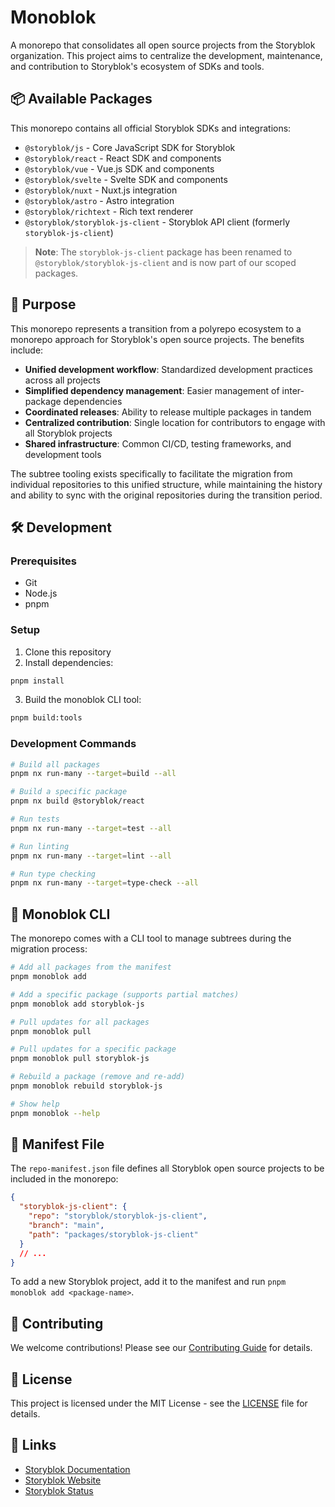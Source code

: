 # Monoblok

A monorepo that consolidates all open source projects from the Storyblok organization. This project aims to centralize the development, maintenance, and contribution to Storyblok's ecosystem of SDKs and tools.

## 📦 Available Packages

This monorepo contains all official Storyblok SDKs and integrations:

- `@storyblok/js` - Core JavaScript SDK for Storyblok
- `@storyblok/react` - React SDK and components
- `@storyblok/vue` - Vue.js SDK and components
- `@storyblok/svelte` - Svelte SDK and components
- `@storyblok/nuxt` - Nuxt.js integration
- `@storyblok/astro` - Astro integration
- `@storyblok/richtext` - Rich text renderer
- `@storyblok/storyblok-js-client` - Storyblok API client (formerly `storyblok-js-client`)

> **Note**: The `storyblok-js-client` package has been renamed to `@storyblok/storyblok-js-client` and is now part of our scoped packages.

## 🎯 Purpose

This monorepo represents a transition from a polyrepo ecosystem to a monorepo approach for Storyblok's open source projects. The benefits include:

- **Unified development workflow**: Standardized development practices across all projects
- **Simplified dependency management**: Easier management of inter-package dependencies
- **Coordinated releases**: Ability to release multiple packages in tandem
- **Centralized contribution**: Single location for contributors to engage with all Storyblok projects
- **Shared infrastructure**: Common CI/CD, testing frameworks, and development tools

The subtree tooling exists specifically to facilitate the migration from individual repositories to this unified structure, while maintaining the history and ability to sync with the original repositories during the transition period.

## 🛠 Development

### Prerequisites

- Git
- Node.js
- pnpm

### Setup

1. Clone this repository
2. Install dependencies:

```bash
pnpm install
```

3. Build the monoblok CLI tool:

```bash
pnpm build:tools
```

### Development Commands

```bash
# Build all packages
pnpm nx run-many --target=build --all

# Build a specific package
pnpm nx build @storyblok/react

# Run tests
pnpm nx run-many --target=test --all

# Run linting
pnpm nx run-many --target=lint --all

# Run type checking
pnpm nx run-many --target=type-check --all
```

## 🔧 Monoblok CLI

The monorepo comes with a CLI tool to manage subtrees during the migration process:

```bash
# Add all packages from the manifest
pnpm monoblok add

# Add a specific package (supports partial matches)
pnpm monoblok add storyblok-js

# Pull updates for all packages
pnpm monoblok pull

# Pull updates for a specific package
pnpm monoblok pull storyblok-js

# Rebuild a package (remove and re-add)
pnpm monoblok rebuild storyblok-js

# Show help
pnpm monoblok --help
```

## 📄 Manifest File

The `repo-manifest.json` file defines all Storyblok open source projects to be included in the monorepo:

```json
{
  "storyblok-js-client": {
    "repo": "storyblok/storyblok-js-client",
    "branch": "main",
    "path": "packages/storyblok-js-client"
  }
  // ...
}
```

To add a new Storyblok project, add it to the manifest and run `pnpm monoblok add <package-name>`.

## 🤝 Contributing

We welcome contributions! Please see our [Contributing Guide](CONTRIBUTING.md) for details.

## 📄 License

This project is licensed under the MIT License - see the [LICENSE](LICENSE) file for details.

## 🔗 Links

- [Storyblok Documentation](https://www.storyblok.com/docs)
- [Storyblok Website](https://www.storyblok.com)
- [Storyblok Status](https://status.storyblok.com)
